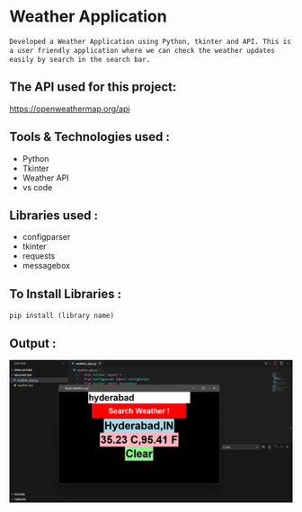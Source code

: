# Weather Application
    Developed a Weather Application using Python, tkinter and API. This is a user friendly application where we can check the weather updates easily by search in the search bar.

## The API used for this project:
https://openweathermap.org/api

## Tools & Technologies used :
* Python
* Tkinter
* Weather API
* vs code

## Libraries used :
* configparser
* tkinter
* requests
* messagebox

## To Install Libraries :
    pip install (library name)

## Output :
![Screenshot](https://github.com/ipithani/Weather-Application/blob/main/Weather%20APP%20Output.png)
